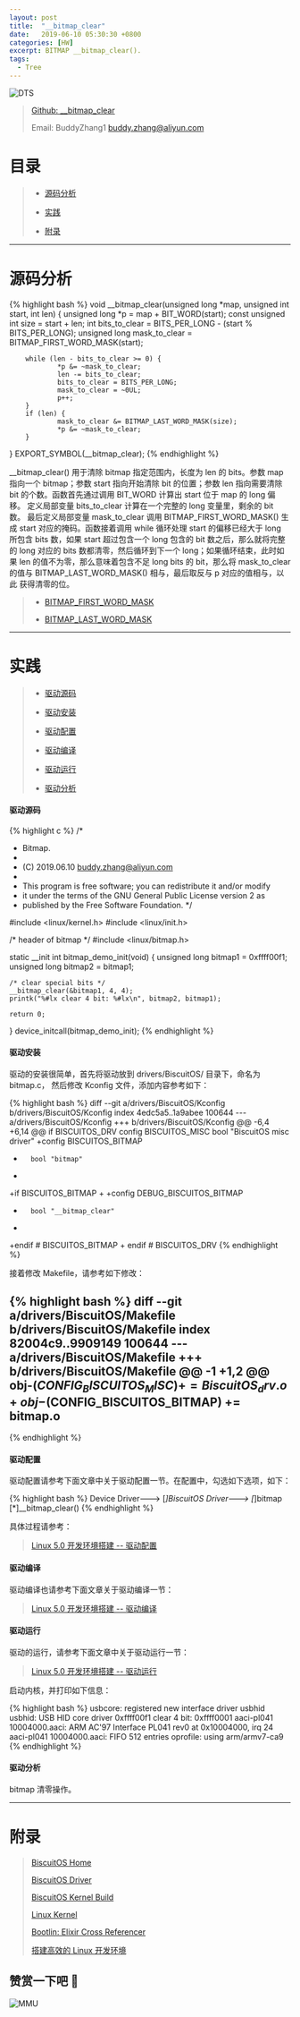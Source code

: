 ```yaml
---
layout: post
title:  "__bitmap_clear"
date:   2019-06-10 05:30:30 +0800
categories: [HW]
excerpt: BITMAP __bitmap_clear().
tags:
  - Tree
---
```


![DTS](/assets/PDB/BiscuitOS/kernel/IND00000B.jpg)

> [Github: __bitmap_clear](https://github.com/BiscuitOS/HardStack/tree/master/Algorithem/bitmap/API/__bitmap_clear)
>
> Email: BuddyZhang1 <buddy.zhang@aliyun.com>

# 目录

> - [源码分析](#源码分析)
>
> - [实践](#实践)
>
> - [附录](#附录)

-----------------------------------

# <span id="源码分析">源码分析</span>

{% highlight bash %}
void __bitmap_clear(unsigned long *map, unsigned int start, int len)
{
        unsigned long *p = map + BIT_WORD(start);
        const unsigned int size = start + len;
        int bits_to_clear = BITS_PER_LONG - (start % BITS_PER_LONG);
        unsigned long mask_to_clear = BITMAP_FIRST_WORD_MASK(start);

        while (len - bits_to_clear >= 0) {
                *p &= ~mask_to_clear;
                len -= bits_to_clear;
                bits_to_clear = BITS_PER_LONG;
                mask_to_clear = ~0UL;
                p++;
        }
        if (len) {
                mask_to_clear &= BITMAP_LAST_WORD_MASK(size);
                *p &= ~mask_to_clear;
        }
}
EXPORT_SYMBOL(__bitmap_clear);
{% endhighlight %}

__bitmap_clear() 用于清除 bitmap 指定范围内，长度为 len 的 bits。参数 map
指向一个 bitmap；参数 start 指向开始清除 bit 的位置；参数 len 指向需要清除
bit 的个数。函数首先通过调用 BIT_WORD 计算出 start 位于 map 的 long 偏移。
定义局部变量 bits_to_clear 计算在一个完整的 long 变量里，剩余的 bit 数。
最后定义局部变量 mask_to_clear 调用 BITMAP_FIRST_WORD_MASK() 生成 start
对应的掩码。函数接着调用 while 循环处理 start 的偏移已经大于 long 所包含
bits 数，如果 start 超过包含一个 long 包含的 bit 数之后，那么就将完整的
long 对应的 bits 数都清零，然后循环到下一个 long；如果循环结束，此时如果 len
的值不为零，那么意味着包含不足 long bits 的 bit，那么将 mask_to_clear
的值与 BITMAP_LAST_WORD_MASK() 相与，最后取反与 p 对应的值相与，以此
获得清零的位。

> - [BITMAP_FIRST_WORD_MASK](https://biscuitos.github.io/blog/BITMAP_BITMAP_FIRST_WORD_MASK/)
>
> - [BITMAP_LAST_WORD_MASK](https://biscuitos.github.io/blog/BITMAP_BITMAP_LAST_WORD_MASK/)

--------------------------------------------------

# <span id="实践">实践</span>

> - [驱动源码](#驱动源码)
>
> - [驱动安装](#驱动安装)
>
> - [驱动配置](#驱动配置)
>
> - [驱动编译](#驱动编译)
>
> - [驱动运行](#驱动运行)
>
> - [驱动分析](#驱动分析)

#### <span id="驱动源码">驱动源码</span>

{% highlight c %}
/*
 * Bitmap.
 *
 * (C) 2019.06.10 <buddy.zhang@aliyun.com>
 *
 * This program is free software; you can redistribute it and/or modify
 * it under the terms of the GNU General Public License version 2 as
 * published by the Free Software Foundation.
 */

#include <linux/kernel.h>
#include <linux/init.h>

/* header of bitmap */
#include <linux/bitmap.h>

static __init int bitmap_demo_init(void)
{
	unsigned long bitmap1 = 0xffff00f1;
	unsigned long bitmap2 = bitmap1;

	/* clear special bits */
	__bitmap_clear(&bitmap1, 4, 4);
	printk("%#lx clear 4 bit: %#lx\n", bitmap2, bitmap1);

	return 0;
}
device_initcall(bitmap_demo_init);
{% endhighlight %}

#### <span id="驱动安装">驱动安装</span>

驱动的安装很简单，首先将驱动放到 drivers/BiscuitOS/ 目录下，命名为 bitmap.c，
然后修改 Kconfig 文件，添加内容参考如下：

{% highlight bash %}
diff --git a/drivers/BiscuitOS/Kconfig b/drivers/BiscuitOS/Kconfig
index 4edc5a5..1a9abee 100644
--- a/drivers/BiscuitOS/Kconfig
+++ b/drivers/BiscuitOS/Kconfig
@@ -6,4 +6,14 @@ if BISCUITOS_DRV
config BISCUITOS_MISC
        bool "BiscuitOS misc driver"
+config BISCUITOS_BITMAP
+       bool "bitmap"
+
+if BISCUITOS_BITMAP
+
+config DEBUG_BISCUITOS_BITMAP
+       bool "__bitmap_clear"
+
+endif # BISCUITOS_BITMAP
+
endif # BISCUITOS_DRV
{% endhighlight %}

接着修改 Makefile，请参考如下修改：

{% highlight bash %}
diff --git a/drivers/BiscuitOS/Makefile b/drivers/BiscuitOS/Makefile
index 82004c9..9909149 100644
--- a/drivers/BiscuitOS/Makefile
+++ b/drivers/BiscuitOS/Makefile
@@ -1 +1,2 @@
obj-$(CONFIG_BISCUITOS_MISC)     += BiscuitOS_drv.o
+obj-$(CONFIG_BISCUITOS_BITMAP)     += bitmap.o
--
{% endhighlight %}

#### <span id="驱动配置">驱动配置</span>

驱动配置请参考下面文章中关于驱动配置一节。在配置中，勾选如下选项，如下：

{% highlight bash %}
Device Driver--->
    [*]BiscuitOS Driver--->
        [*]bitmap
            [*]__bitmap_clear()
{% endhighlight %}

具体过程请参考：

> [Linux 5.0 开发环境搭建 -- 驱动配置](https://biscuitos.github.io/blog/Linux-5.0-arm32-Usermanual/#%E9%A9%B1%E5%8A%A8%E9%85%8D%E7%BD%AE)

#### <span id="驱动编译">驱动编译</span>

驱动编译也请参考下面文章关于驱动编译一节：

> [Linux 5.0 开发环境搭建 -- 驱动编译](https://biscuitos.github.io/blog/Linux-5.0-arm32-Usermanual/#%E7%BC%96%E8%AF%91%E9%A9%B1%E5%8A%A8)

#### <span id="驱动运行">驱动运行</span>

驱动的运行，请参考下面文章中关于驱动运行一节：

> [Linux 5.0 开发环境搭建 -- 驱动运行](https://biscuitos.github.io/blog/Linux-5.0-arm32-Usermanual/#%E9%A9%B1%E5%8A%A8%E8%BF%90%E8%A1%8C)

启动内核，并打印如下信息：

{% highlight bash %}
usbcore: registered new interface driver usbhid
usbhid: USB HID core driver
0xffff00f1 clear 4 bit: 0xffff0001
aaci-pl041 10004000.aaci: ARM AC'97 Interface PL041 rev0 at 0x10004000, irq 24
aaci-pl041 10004000.aaci: FIFO 512 entries
oprofile: using arm/armv7-ca9
{% endhighlight %}

#### <span id="驱动分析">驱动分析</span>

bitmap 清零操作。

-----------------------------------------------

# <span id="附录">附录</span>

> [BiscuitOS Home](https://biscuitos.github.io/)
>
> [BiscuitOS Driver](https://biscuitos.github.io/blog/BiscuitOS_Catalogue/)
>
> [BiscuitOS Kernel Build](https://biscuitos.github.io/blog/Kernel_Build/)
>
> [Linux Kernel](https://www.kernel.org/)
>
> [Bootlin: Elixir Cross Referencer](https://elixir.bootlin.com/linux/latest/source)
>
> [搭建高效的 Linux 开发环境](https://biscuitos.github.io/blog/Linux-debug-tools/)

## 赞赏一下吧 🙂

![MMU](/assets/PDB/BiscuitOS/kernel/HAB000036.jpg)
